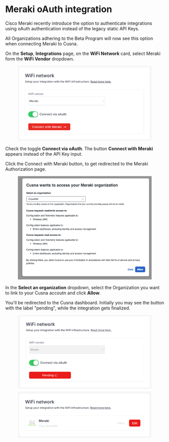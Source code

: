 # Meraki oAuth integration

Cisco Meraki recently introduce the option to authenticate integrations using oAuth authentication instead of the legacy static API Keys.

All Organizations adhering to the Beta Program will now see this option when connecting Meraki to Cusna.



&#x20;On the **Setup**, **Integrations** page, on the **WiFi Network** card, select Meraki form the **WiFi Vendor** dropdown.

<figure><img src="../../../.gitbook/assets/image (7).png" alt=""><figcaption></figcaption></figure>

Check the toggle **Connect via oAuth**. The button **Connect with Meraki** appears instead of the API Key input.

Click the Connect with Meraki button, to get redirected to the Meraki Authorization page.

<figure><img src="../../../.gitbook/assets/image (1) (1).png" alt=""><figcaption></figcaption></figure>

In the **Select an organization** dropdown, select the Organization you want to link to your Cusna accoutn and click **Allow**.

You'll be redirected to the Cusna dashboard. Initially you may see the button with the label "pending",  while the integration gets finalized.&#x20;

<figure><img src="../../../.gitbook/assets/image (2) (1).png" alt=""><figcaption></figcaption></figure>
